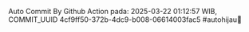 Auto Commit By Github Action pada: 2025-03-22 01:12:57 WIB, COMMIT_UUID 4cf9ff50-372b-4dc9-b008-06614003fac5 #autohijau🗿

